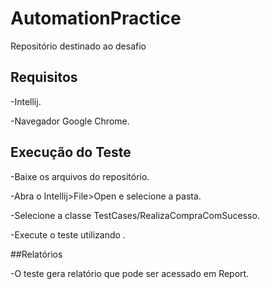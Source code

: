 # AutomationPractice

Repositório destinado ao desafio

## Requisitos

-Intellij.

-Navegador Google Chrome.

## Execução do Teste

-Baixe os arquivos do repositório.

-Abra o Intellij>File>Open e selecione a pasta.

-Selecione a classe TestCases/RealizaCompraComSucesso.

-Execute o teste utilizando .

##Relatórios

-O teste gera relatório que pode ser acessado em Report.
